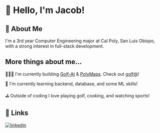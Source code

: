 
# 👋 Hello, I'm Jacob!


## 📖 About Me
I'm a 3rd year Computer Engineering major at Cal Poly, San Luis Obispo, with a strong interest in full-stack development.


## More things about me...
👨🏻‍💻 I'm currently building [Golf-At](https://github.com/jacobponce/golf-rater) & [PolyMaps](https://github.com/jacobponce/maps_project_poly). Check out [golf@](https://golfatcollege.com/)!

🧠 I'm currently learning backend, database, and some ML skills!

⛳ Outside of coding I love playing golf, cooking, and watching sports!

## 🔗 Links
[![linkedin](https://img.shields.io/badge/linkedin-0A66C2?style=for-the-badge&logo=linkedin&logoColor=white)](https://www.linkedin.com/in/jacob-ponce/)

